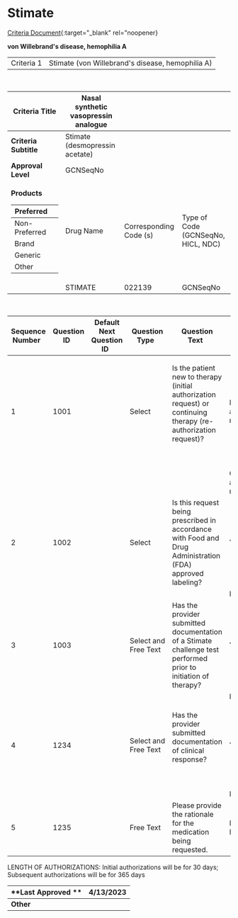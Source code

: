 # Stimate

[Criteria Document](https://mygainwell-my.sharepoint.com/:w:/g/personal/kaelyn_dobbins_gainwelltechnologies_com/Edq6qd7aQMlMolG7W7eT1loB12CcmysVuZaLwcAms36-9g?e=d6bLg2){:target="_blank" rel="noopener}

**von Willebrand's disease, hemophilia A**

|            |                                                  |
| ---------- | ------------------------------------------------ |
| Criteria 1 | Stimate (von Willebrand's disease, hemophilia A) |

  

<table>
<thead>
<tr class="header">
<th><strong>Criteria Title</strong></th>
<th>Nasal synthetic vasopressin analogue</th>
<th></th>
<th></th>
</tr>
</thead>
<tbody>
<tr class="odd">
<td><strong>Criteria Subtitle</strong></td>
<td>Stimate (desmopressin acetate)</td>
<td></td>
<td></td>
</tr>
<tr class="even">
<td><strong>Approval Level</strong></td>
<td>GCNSeqNo</td>
<td></td>
<td></td>
</tr>
<tr class="odd">
<td><p><strong>Products</strong></p>
<table>
<thead>
<tr class="header">
<th>Preferred</th>
<th></th>
</tr>
</thead>
<tbody>
<tr class="odd">
<td>Non-Preferred</td>
<td></td>
</tr>
<tr class="even">
<td>Brand</td>
<td></td>
</tr>
<tr class="odd">
<td>Generic</td>
<td></td>
</tr>
<tr class="even">
<td>Other</td>
<td></td>
</tr>
</tbody>
</table></td>
<td>Drug Name</td>
<td>Corresponding Code (s)</td>
<td>Type of Code (GCNSeqNo, HICL, NDC)</td>
</tr>
<tr class="even">
<td></td>
<td>STIMATE</td>
<td>022139</td>
<td>GCNSeqNo</td>
</tr>
</tbody>
</table>

  

<table>
<thead>
<tr class="header">
<th><strong>Sequence Number</strong>  </th>
<th><strong>Question ID</strong>  </th>
<th><strong>Default Next Question ID</strong>  </th>
<th><strong>Question Type</strong>  </th>
<th><strong>Question Text</strong>  </th>
<th><strong>Choice Text</strong>  </th>
<th><strong>Next Question ID</strong>  </th>
</tr>
</thead>
<tbody>
<tr class="odd">
<td>1  </td>
<td>1001  </td>
<td>  </td>
<td>Select  </td>
<td><p>Is the patient new to therapy (initial authorization request) or continuing therapy (re-authorization request)?   </p>
<p> </p></td>
<td>New Start (initial authorization request)</td>
<td>1002 </td>
</tr>
<tr class="even">
<td></td>
<td></td>
<td></td>
<td></td>
<td></td>
<td>Continuation (re-authorization request)     </td>
<td>1234</td>
</tr>
<tr class="odd">
<td>2  </td>
<td>1002  </td>
<td></td>
<td>Select  </td>
<td>Is this request being prescribed in accordance with Food and Drug Administration (FDA) approved labeling?    </td>
<td>Y  </td>
<td>1003 </td>
</tr>
<tr class="even">
<td></td>
<td></td>
<td></td>
<td></td>
<td></td>
<td>N</td>
<td>1235</td>
</tr>
<tr class="odd">
<td>3  </td>
<td>1003  </td>
<td>  </td>
<td>Select and Free Text  </td>
<td>Has the provider submitted documentation of a Stimate challenge test performed prior to initiation of therapy?</td>
<td>Y  </td>
<td>END (Approve x 30 days)</td>
</tr>
<tr class="even">
<td></td>
<td></td>
<td></td>
<td></td>
<td></td>
<td>N  </td>
<td>1235 </td>
</tr>
<tr class="odd">
<td>4</td>
<td>1234  </td>
<td></td>
<td>Select and Free Text  </td>
<td><p>Has the provider submitted documentation of clinical response?</p>
<p> </p></td>
<td>Y  </td>
<td>END (Approve x 365 days) </td>
</tr>
<tr class="even">
<td></td>
<td></td>
<td></td>
<td></td>
<td></td>
<td>N  </td>
<td>1235 </td>
</tr>
<tr class="odd">
<td>5</td>
<td>1235  </td>
<td>  </td>
<td>Free Text  </td>
<td>Please provide the rationale for the medication being requested.   </td>
<td>END (Pending Manual Review) </td>
<td></td>
</tr>
</tbody>
</table>

LENGTH OF AUTHORIZATIONS: Initial authorizations will be for 30 days;
Subsequent authorizations will be for 365 days 

| **Last Approved ** | 4/13/2023 |
| ------------------ | --------- |
| **Other**          |           |
